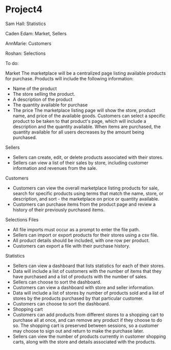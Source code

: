 # Project4


Sam Hall: Statistics

Caden Edam: Market, Sellers

AnnMarie: Customers

Roshan: Selections

To do:

Market
The marketplace will be a centralized page listing available products for purchase. 
Products will include the following information: 
- Name of the product
- The store selling the product. 
- A description of the product
- The quantity available for purchase
- The price
The marketplace listing page will show the store, product name, and price of the available goods. Customers can select a specific product to be taken to that product's page, which will include a description and the quantity available. 
When items are purchased, the quantity available for all users decreases by the amount being purchased. 

Sellers
- Sellers can create, edit, or delete products associated with their stores. 
- Sellers can view a list of their sales by store, including customer information and revenues from the sale. 

Customers
- Customers can view the overall marketplace listing products for sale, search for specific products using terms that match the name, store, or description, and sort - the marketplace on price or quantity available. 
- Customers can purchase items from the product page and review a history of their previously purchased items. 

Selections
Files
- All file imports must occur as a prompt to enter the file path.  
- Sellers can import or export products for their stores using a csv file. 
- All product details should be included, with one row per product. 
- Customers can export a file with their purchase history.

Statistics
- Sellers can view a dashboard that lists statistics for each of their stores.
- Data will include a list of customers with the number of items that they have purchased and a list of products with the number of sales. 
- Sellers can choose to sort the dashboard.
- Customers can view a dashboard with store and seller information.
- Data will include a list of stores by number of products sold and a list of stores by the products purchased by that particular customer. 
- Customers can choose to sort the dashboard.
- Shopping cart
- Customers can add products from different stores to a shopping cart to purchase all at once, and can remove any product if they choose to do so. The shopping cart is preserved between sessions, so a customer may choose to sign out and return to make the purchase later.  
- Sellers can view the number of products currently in customer shopping carts, along with the store and details associated with the products. 
